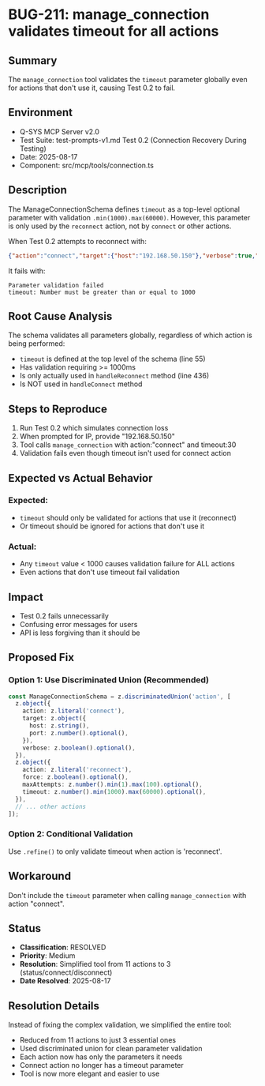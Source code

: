 # BUG-211: manage_connection validates timeout for all actions

## Summary
The `manage_connection` tool validates the `timeout` parameter globally even for actions that don't use it, causing Test 0.2 to fail.

## Environment
- Q-SYS MCP Server v2.0
- Test Suite: test-prompts-v1.md Test 0.2 (Connection Recovery During Testing)
- Date: 2025-08-17
- Component: src/mcp/tools/connection.ts

## Description
The ManageConnectionSchema defines `timeout` as a top-level optional parameter with validation `.min(1000).max(60000)`. However, this parameter is only used by the `reconnect` action, not by `connect` or other actions.

When Test 0.2 attempts to reconnect with:
```json
{"action":"connect","target":{"host":"192.168.50.150"},"verbose":true,"timeout":30}
```

It fails with:
```
Parameter validation failed
timeout: Number must be greater than or equal to 1000
```

## Root Cause Analysis
The schema validates all parameters globally, regardless of which action is being performed:
- `timeout` is defined at the top level of the schema (line 55)
- Has validation requiring >= 1000ms 
- Is only actually used in `handleReconnect` method (line 436)
- Is NOT used in `handleConnect` method

## Steps to Reproduce
1. Run Test 0.2 which simulates connection loss
2. When prompted for IP, provide "192.168.50.150"
3. Tool calls `manage_connection` with action:"connect" and timeout:30
4. Validation fails even though timeout isn't used for connect action

## Expected vs Actual Behavior

### Expected:
- `timeout` should only be validated for actions that use it (reconnect)
- Or timeout should be ignored for actions that don't use it

### Actual:
- Any `timeout` value < 1000 causes validation failure for ALL actions
- Even actions that don't use timeout fail validation

## Impact
- Test 0.2 fails unnecessarily
- Confusing error messages for users
- API is less forgiving than it should be

## Proposed Fix

### Option 1: Use Discriminated Union (Recommended)
```typescript
const ManageConnectionSchema = z.discriminatedUnion('action', [
  z.object({
    action: z.literal('connect'),
    target: z.object({
      host: z.string(),
      port: z.number().optional(),
    }),
    verbose: z.boolean().optional(),
  }),
  z.object({
    action: z.literal('reconnect'),
    force: z.boolean().optional(),
    maxAttempts: z.number().min(1).max(100).optional(),
    timeout: z.number().min(1000).max(60000).optional(),
  }),
  // ... other actions
]);
```

### Option 2: Conditional Validation
Use `.refine()` to only validate timeout when action is 'reconnect'.

## Workaround
Don't include the `timeout` parameter when calling `manage_connection` with action "connect".

## Status
- **Classification**: RESOLVED
- **Priority**: Medium  
- **Resolution**: Simplified tool from 11 actions to 3 (status/connect/disconnect)
- **Date Resolved**: 2025-08-17

## Resolution Details
Instead of fixing the complex validation, we simplified the entire tool:
- Reduced from 11 actions to just 3 essential ones
- Used discriminated union for clean parameter validation
- Each action now has only the parameters it needs
- Connect action no longer has a timeout parameter
- Tool is now more elegant and easier to use